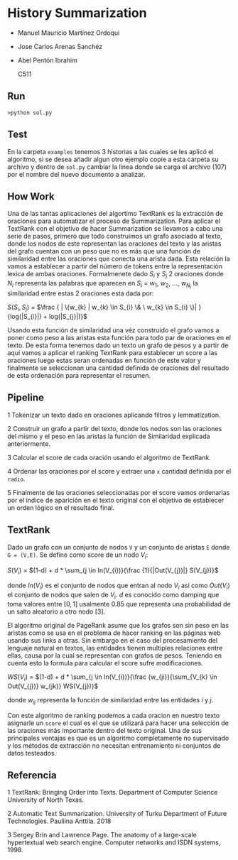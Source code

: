 # History Summarization

- Manuel Mauricio Martínez Ordoqui
- Jose Carlos Arenas Sanchéz
- Abel Pentón Ibrahim

    C511

## Run
`>python sol.py`

## Test

En la carpeta `examples` tenemos 3 historias a las cuales se les aplicó el algoritmo, si se desea añadir algun otro ejemplo copie a esta carpeta su archivo y dentro de  ``sol.py`` cambiar la linea donde se carga el archivo (107) por el nombre del nuevo documento a analizar.

## How Work

Una de las tantas aplicaciones del algortimo TextRank es la extracción de oraciones para automatizar el proceso de Summarization. Para aplicar el TextRank con el objetivo de hacer Summarization se llevamos a cabo una serie de pasos, primero que todo construimos un grafo asociado al texto, donde los nodos de este representan las oraciones del texto y las aristas del grafo cuentan con un peso que no es más que una función de similaridad entre las oraciones que conecta una arista dada. Esta relación la vamos a establecer a partir del número de tokens entre la representación lexica de ambas oraciones. Formalmenete dado $S_{i}$ y $S_{j}$ 2 oraciones donde $N_{i}$ representa las palabras que aparecen en $S_{i}$ = $w_{1}$, $w_{2}$, ..., $w_{N_{i}}$ la similaridad entre estas 2 oraciones esta dada por:


$S(S_{i}, S_{j})$ = $\frac { | \{w_{k} | w_{k} \in S_{i} \& \ w_{k} \in S_{i}  \}| } {log(|S_{i}|) + log(|S_{j}|)}$


Usando esta función de similaridad una véz construido el grafo vamos a poner como peso a las aristas esta función para todo par de oraciones en el texto. De esta forma tenemos dado un texto un grafo de pesos y a partir de aqui vamos a aplicar el ranking TextRank para establecer un score a las oraciones luego estas seran ordenadas en función de este valor y finalmente se seleccionan una cantidad definida de oraciones del resultado de esta ordenación para representar el resumen.

## Pipeline

1 Tokenizar un texto dado en oraciones aplicando filtros y lemmatization.

2 Construir un grafo a partir del texto, donde los nodos son las oraciones del mismo y el peso en las aristas la función de Similaridad explicada anteriormente.

3 Calcular el score de cada oración usando el algoritmo de TextRank.

4 Ordenar las oraciones por el score y extraer una `x` cantidad definida por el `radio`.

5 Finalmente de las oraciones seleccionadas por el score vamos ordenarlas por el indice de aparición en el texto original con el objetivo de establecer un orden lógico en el resultado final.

## TextRank

Dado un grafo con un conjunto de nodos `V` y un conjunto de aristas `E` donde `G = (V,E)`. Se define como score de un nodo $V_{i}$:

$S(V_{i})$ = $(1-d) + d * \sum_{j \in In(V_{i})}{\frac {1}{|Out(V_{j})|} S(V_{j})}$

donde $In(V_{i})$ es el conjunto de nodos que entran al nodo $V_{i}$ así como $Out(V_{i})$ el conjunto de nodos que salen de $V_{i}$. $d$ es conocido como damping que toma valores entre $[0,1]$ usalmente $0.85$ que representa una probabilidad de un salto aleatorio a otro nodo $[3]$.

El algoritmo original de PageRank asume que los grafos son sin peso en las aristas como se usa en el problema de hacer ranking en las páginas web usando sus links a otras. Sin embargo en el caso del procesamiento del lenguaje natural en textos, las entidades tienen multiples relaciones entre ellas, causa por la cual se representan con grafos de pesos. Teniendo en cuenta esto la formula para calcular el score sufre modificaciones.


$WS(V_{i})$ = $(1-d) + d * \sum_{j \in In(V_{i})}{\frac {w_{ji}}{\sum_{V_{k} \in Out(V_{j})} w_{jk}} WS(V_{j})}$

donde $w_{ij}$ representa la función de similaridad entre las entidades $i$ y $j$.

Con este algoritmo de ranking podemos a cada oracion en nuestro texto asignarle un `score` el cual es el que se utilizará para hacer una selección de las oraciones más importante dentro del texto original. Una de sus principales ventajas es que es un algoritmo completamente no supervisado y los métodos de extracción no necesitan entrenamiento ni conjuntos de datos testeados.

## Referencia

1 TextRank: Bringing Order into Texts. Department of Computer Science University of North Texas.

2 Automatic Text Summarization. University of Turku
Department of Future Technologies. Pauliina Anttila. 2018

3 Sergey Brin and Lawrence Page. The anatomy of a large-scale hypertextual web search engine. Computer networks and ISDN systems, 1998.